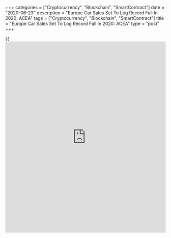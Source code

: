 +++
categories = ["Cryptocurrency", "Blockchain", "SmartContract"]
date = "2020-06-23"
description = "Europe Car Sales Set To Log Record Fall In 2020: ACEA"
tags = ["Cryptocurrency", "Blockchain", "SmartContract"]
title = "Europe Car Sales Set To Log Record Fall In 2020: ACEA"
type = "post"
+++

{{<iframe id="large-banner" src="https://www.bounty.group/#slide=27.0" width="100%" height="600" scrolling="no" style="border: 0px solid rgb(216, 221, 230); border-radius: 3px;">}}

Europe passenger car registrations are forecast to log its biggest fall
on record this year due to the major economic crisis posed by the
[coronavirus][1] pandemic.

The European Automobile Manufacturers' Association, or ACEA, on Tuesday
said, car sales will tumble around 25 percent in 2020.

Car sales for the year are seen at around 9.6 million units versus 12.8
million in 2019.

According to ACEA, the EU market contracted 41.5 percent so far this
year. This situation is expected to ease to a certain extent in the
months ahead as lockdown and containment measures are lifted throughout
the region.

In [terms](https://www.fintechee.com/terms/) of volume, the forecast for 2020 represents the lowest number
of new cars sold since 2013, when the industry had come through six
consecutive years of decline in the aftermath of the 2008-2009 financial
crisis, the association said.

"Given the unprecedented collapse in sales to date, purchase incentives
and scrappage schemes are urgently required right across the EU to
create much-needed demand for new cars," ACEA Director General, Eric-
Mark Huitema, said.

For comments and feedback [contact](https://www.playgroundfx.com/contact/): editorial@rtt[news](https://www.letsplayfx.com/blog/forex-news-website/).com

[Economic News][2]

 **What parts of the world are seeing the best (and worst) economic
performances lately? Click[here][3] to check out our [Econ Scorecard][3]
and find out! See up-to-the-moment [ranking](https://www.playgroundfx.com/blog/crypto-exchange-ranking/)s for the best and worst
performers in [GDP][3], [unemployment rate][4], [inflation][5] and much
more.**

   1. www.rtt[news](https://www.letsplayfx.com/blog/forex-news-website/).com/list/coronavirus.aspx
   2. www.rtt[news](https://www.letsplayfx.com/blog/forex-news-website/).com/Content/EconomicNews.aspx
   3. www.rtt[news](https://www.letsplayfx.com/blog/forex-news-website/).com/economic-scorecard/world-rank/GDP/highest-performance.aspx
   4. www.rtt[news](https://www.letsplayfx.com/blog/forex-news-website/).com/economic-scorecard/world-rank/unemployment-rate/lowest-performance.aspx
   5. www.rtt[news](https://www.letsplayfx.com/blog/forex-news-website/).com/economic-scorecard/world-rank/CPI/highest-performance.aspx